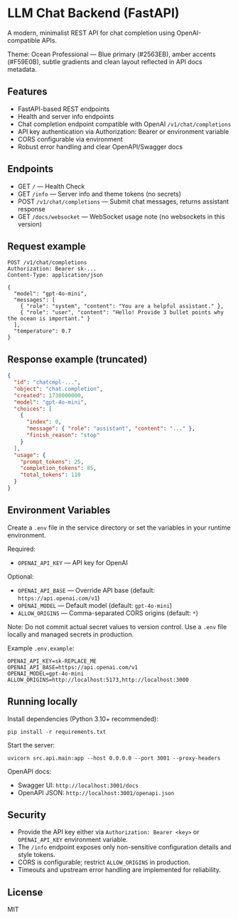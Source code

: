 # LLM Chat Backend (FastAPI)

A modern, minimalist REST API for chat completion using OpenAI-compatible APIs.

Theme: Ocean Professional — Blue primary (#2563EB), amber accents (#F59E0B), subtle gradients and clean layout reflected in API docs metadata.

## Features

- FastAPI-based REST endpoints
- Health and server info endpoints
- Chat completion endpoint compatible with OpenAI `/v1/chat/completions`
- API key authentication via Authorization: Bearer or environment variable
- CORS configurable via environment
- Robust error handling and clear OpenAPI/Swagger docs

## Endpoints

- GET `/` — Health Check
- GET `/info` — Server info and theme tokens (no secrets)
- POST `/v1/chat/completions` — Submit chat messages, returns assistant response
- GET `/docs/websocket` — WebSocket usage note (no websockets in this version)

## Request example

```
POST /v1/chat/completions
Authorization: Bearer sk-...
Content-Type: application/json

{
  "model": "gpt-4o-mini",
  "messages": [
    { "role": "system", "content": "You are a helpful assistant." },
    { "role": "user", "content": "Hello! Provide 3 bullet points why the ocean is important." }
  ],
  "temperature": 0.7
}
```

## Response example (truncated)

```json
{
  "id": "chatcmpl-...",
  "object": "chat.completion",
  "created": 1738000000,
  "model": "gpt-4o-mini",
  "choices": [
    {
      "index": 0,
      "message": { "role": "assistant", "content": "..." },
      "finish_reason": "stop"
    }
  ],
  "usage": {
    "prompt_tokens": 25,
    "completion_tokens": 85,
    "total_tokens": 110
  }
}
```

## Environment Variables

Create a `.env` file in the service directory or set the variables in your runtime environment.

Required:
- `OPENAI_API_KEY` — API key for OpenAI

Optional:
- `OPENAI_API_BASE` — Override API base (default: `https://api.openai.com/v1`)
- `OPENAI_MODEL` — Default model (default: `gpt-4o-mini`)
- `ALLOW_ORIGINS` — Comma-separated CORS origins (default: `*`)

Note: Do not commit actual secret values to version control. Use a `.env` file locally and managed secrets in production.

Example `.env.example`:
```
OPENAI_API_KEY=sk-REPLACE_ME
OPENAI_API_BASE=https://api.openai.com/v1
OPENAI_MODEL=gpt-4o-mini
ALLOW_ORIGINS=http://localhost:5173,http://localhost:3000
```

## Running locally

Install dependencies (Python 3.10+ recommended):

```
pip install -r requirements.txt
```

Start the server:

```
uvicorn src.api.main:app --host 0.0.0.0 --port 3001 --proxy-headers
```

OpenAPI docs:
- Swagger UI: `http://localhost:3001/docs`
- OpenAPI JSON: `http://localhost:3001/openapi.json`

## Security

- Provide the API key either via `Authorization: Bearer <key>` or `OPENAI_API_KEY` environment variable.
- The `/info` endpoint exposes only non-sensitive configuration details and style tokens.
- CORS is configurable; restrict `ALLOW_ORIGINS` in production.
- Timeouts and upstream error handling are implemented for reliability.

## License

MIT

